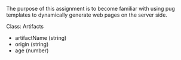 The purpose of this assignment is to become familiar with using pug templates to dynamically generate web pages on the server side.

Class: Artifacts
- artifactName (string)
- origin (string)
- age (number)
